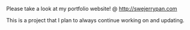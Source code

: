 Please take a look at my portfolio website! @ http://swejerrypan.com

This is a project that I plan to always continue working on and updating.
